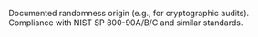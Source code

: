 Documented randomness origin (e.g., for cryptographic audits). 
Compliance with NIST SP 800-90A/B/C and similar standards.

